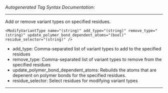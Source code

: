 _Autogenerated Tag Syntax Documentation:_

---
Add or remove variant types on specified residues.

```
<ModifyVariantType name="(string)" add_type="(string)" remove_type="(string)" update_polymer_bond_dependent_atoms="(bool)" residue_selector="(string)" />
```

-   add_type: Comma-separated list of variant types to add to the specified residues
-   remove_type: Comma-separated list of variant types to remove from the specified residues
-   update_polymer_bond_dependent_atoms: Rebuilds the atoms that are depenent on polymer bonds for the specified residues.
-   residue_selector: Select residues for modifying variant types

---
